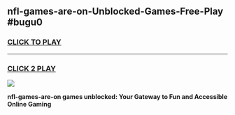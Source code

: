 
## nfl-games-are-on-Unblocked-Games-Free-Play #bugu0
<h3>
<a href="https://us.freeplayer.one?title=nfl-games-are-on&ref=9M">CLICK TO PLAY</a></h3>
<hr>

<h3>
<a href="https://us.freeplayer.one?title=nfl-games-are-on&ref=9M">CLICK 2 PLAY</a>
  
</h3>

<a href="https://us.freeplayer.one?title=nfl-games-are-on&ref=9M"><img src="https://clearcache.store/games.png"></a>


**nfl-games-are-on games unblocked: Your Gateway to Fun and Accessible Online Gaming**
